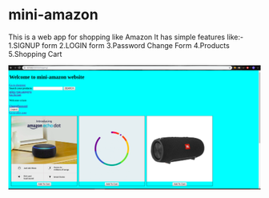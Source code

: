 # mini-amazon
This is a web app for shopping like Amazon
It has simple features like:-
    1.SIGNUP form
    2.LOGIN form
    3.Password Change Form
    4.Products
    5.Shopping Cart

![overview](https://github.com/sritambehera/mini-amazon/blob/master/Amazon.png)